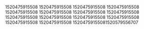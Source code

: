 1520475915508
1520475915508
1520475915508
1520475915508
1520475915508
1520475915508
1520475915508
1520475915508
1520475915508
1520475915508
1520475915508
1520475915508
1520475915508
1520475915508
15204759155081520579556707